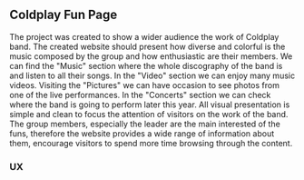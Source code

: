 <h2>Coldplay Fun Page</h2>

   The project was created to show a wider audience the work of Coldplay band. The created website should present how diverse and colorful is the music composed by the group and how enthusiastic are their members. We can find the "Music" section where the whole discography of the band is and listen to all their songs. In the "Video" section we can enjoy many music videos. Visiting the "Pictures" we can have occasion to see photos from one of the live performances. In the "Concerts" section we can check where the band is going to perform later this year. 
   All visual presentation is simple and clean to focus the attention of visitors on the work of the band. The group members, especially the leader are the main interested of the funs, therefore the website provides a wide range of information about them, encourage visitors to spend more time browsing through the content.
   

<h3>UX</h3>
